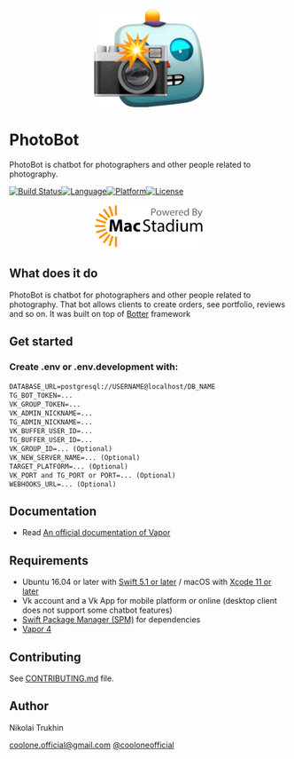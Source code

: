 

<p align="center"><img width=200 src="logo.png" alt="Vkontakter logo"></p>

# PhotoBot

PhotoBot is chatbot for photographers and other people related to photography.

[![Build Status](https://travis-ci.com/CoolONEOfficial/photobot.svg?branch=master)](https://travis-ci.com/CoolONEOfficial/photobot)[![Language](https://img.shields.io/badge/language-Swift%205.1-orange.svg)](https://swift.org/download/)[![Platform](https://img.shields.io/badge/platform-Linux%20/%20macOS-ffc713.svg)](https://swift.org/download/)[![License](https://img.shields.io/badge/license-MIT-lightgrey.svg)](https://github.com/CoolONEOfficial/Vkontakter/blob/master/LICENSE)

<p align="center"><img width=200 src="macstadium.png" alt="MacStadium logo"></p>

What does it do
---------------

PhotoBot is chatbot for photographers and other people related to photography. That bot allows clients to create orders, see portfolio, reviews and so on.
It was built on top of [Botter](https://github.com/CoolONEOfficial/botter) framework

## Get started

### Create .env or .env.development with:

```env
DATABASE_URL=postgresql://USERNAME@localhost/DB_NAME
TG_BOT_TOKEN=...
VK_GROUP_TOKEN=...
VK_ADMIN_NICKNAME=...
TG_ADMIN_NICKNAME=...
VK_BUFFER_USER_ID=...
TG_BUFFER_USER_ID=...
VK_GROUP_ID=... (Optional)
VK_NEW_SERVER_NAME=... (Optional)
TARGET_PLATFORM=... (Optional)
VK_PORT and TG_PORT or PORT=... (Optional)
WEBHOOKS_URL=... (Optional)
```

Documentation
---------------

- Read [An official documentation of Vapor](https://docs.vapor.codes/4.0/)

Requirements
---------------

- Ubuntu 16.04 or later with [Swift 5.1 or later](https://swift.org/getting-started/) / macOS with [Xcode 11 or later](https://swift.org/download/)
- Vk account and a Vk App for mobile platform or online (desktop client does not support some chatbot features)
- [Swift Package Manager (SPM)](https://github.com/apple/swift-package-manager/blob/master/Documentation/Usage.md) for dependencies 
- [Vapor 4](https://vapor.codes)

Contributing
---------------

See [CONTRIBUTING.md](CONTRIBUTING.md) file.

Author
---------------

Nikolai Trukhin

[coolone.official@gmail.com](mailto:coolone.official@gmail.com)
[@cooloneofficial](tg://user?id=356008384)

